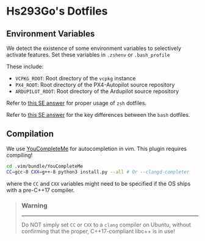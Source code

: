 # Hs293Go's Dotfiles

## Environment Variables

We detect the existence of some environment variables to selectively activate features. Set these variables in `.zshenv` or `.bash_profile`

These include:

- `VCPKG_ROOT`: Root directory of the `vcpkg` instance
- `PX4_ROOT`: Root directory of the PX4-Autopilot source repository
- `ARDUPILOT_ROOT`: Root directory of the Ardupilot source repository

Refer to [this SE answer](https://unix.stackexchange.com/questions/71253/what-should-shouldnt-go-in-zshenv-zshrc-zlogin-zprofile-zlogout) for proper usage of `zsh` dotfiles.

Refer to [this SE answer](https://apple.stackexchange.com/questions/51036/what-is-the-difference-between-bash-profile-and-bashrc) for the key differences between the `bash` dotfiles.

## Compilation

We use [YouCompleteMe](https://github.com/ycm-core/YouCompleteMe.git) for autocompletion in vim. This plugin requires compiling!

``` bash
cd .vim/bundle/YouCompleteMe
CC=gcc-8 CXX=g++-8 python3 install.py --all # Or --clangd-completer
```

where the `CC` and `CXX` variables might need to be specified if the OS ships with a pre-C++17 compiler.

> ### Warning
>
> ---
> Do NOT simply set `CC` or `CXX` to a `clang` compiler on Ubuntu, without confirming that the proper, C++17-compliant libc++ is in use!
>  
